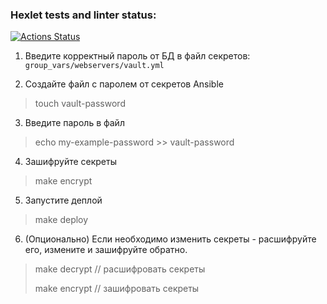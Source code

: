 ### Hexlet tests and linter status:
[![Actions Status](https://github.com/lov3catch/devops-for-programmers-project-lvl2/workflows/hexlet-check/badge.svg)](https://github.com/lov3catch/devops-for-programmers-project-lvl2/actions)

1. Введите корректный пароль от БД в файл секретов: `group_vars/webservers/vault.yml`


2. Создайте файл с паролем от секретов Ansible
> touch vault-password

3. Введите пароль в файл
> echo my-example-password >> vault-password

4. Зашифруйте секреты
> make encrypt

5. Запустите деплой
> make deploy

6. (Опционально) Если необходимо изменить секреты - расшифруйте его, измените и зашифруйте обратно.
> make decrypt // расшифровать секреты
> 
> make encrypt // зашифровать секреты